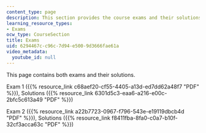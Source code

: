 ```yaml
---
content_type: page
description: This section provides the course exams and their solutions.
learning_resource_types:
- Exams
ocw_type: CourseSection
title: Exams
uid: 6294467c-c96c-7d94-e500-9d3666fae61a
video_metadata:
  youtube_id: null
---
```


This page contains both exams and their solutions.

Exam 1 ({{% resource_link c68aef20-cf55-4405-a13d-ed7dd62a48f7 "PDF" %}}), Solutions ({{% resource_link 6301d5c3-eaa6-a216-e00c-2bfc5c613a49 "PDF" %}})

Exam 2 ({{% resource_link a22b7723-0967-f796-543e-e19119dbcb4d "PDF" %}}), Solutions ({{% resource_link f8411fba-8fa0-c0a7-b10f-32cf3acca63c "PDF" %}})